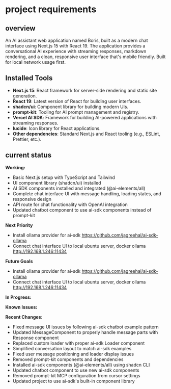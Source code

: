 # project requirements

## overview
An AI assistant web application named Boris, built as a modern chat interface using Next.js 15 with React 19. The application provides a conversational AI experience with streaming responses, markdown rendering, and a clean, responsive user interface that's mobile friendly. Built for local network usage first.

## Installed Tools

- **Next.js 15**: React framework for server-side rendering and static site generation.
- **React 19**: Latest version of React for building user interfaces.
- **shadcn/ui**: Component library for building modern UIs.
- **prompt-kit**: Tooling for AI prompt management and registry.
- **Vercel AI SDK**: Framework for building AI-powered applications with streaming responses.
- **lucide**: Icon library for React applications.
- **Other dependencies**: Standard Next.js and React tooling (e.g., ESLint, Prettier, etc.).

## current status

**Working:**
- Basic Next.js setup with TypeScript and Tailwind
- UI component library (shadcn/ui) installed
- AI SDK components installed and integrated (@ai-elements/all)
- Complete chat interface UI with message handling, loading states, and responsive design
- API route for chat functionality with OpenAI integration
- Updated chatbot component to use ai-sdk components instead of prompt-kit

**Next Priority**
- Install ollama provider for ai-sdk https://github.com/jagreehal/ai-sdk-ollama
- Connect chat interface UI to local ubuntu server, docker ollama http://192.168.1.246:11434

**Future Goals**
- Install ollama provider for ai-sdk https://github.com/jagreehal/ai-sdk-ollama
- Connect chat interface UI to local ubuntu server, docker ollama http://192.168.1.246:11434

**In Progress:**


**Known Issues:**

**Recent Changes:**
- Fixed message UI issues by following ai-sdk chatbot example pattern
- Updated MessageComponent to properly handle message parts with Response component
- Replaced custom loader with proper ai-sdk Loader component
- Simplified conversation layout to match ai-sdk examples
- Fixed user message positioning and loader display issues
- Removed prompt-kit components and dependencies
- Installed ai-sdk components (@ai-elements/all) using shadcn CLI
- Updated chatbot component to use new ai-sdk components
- Removed prompt-kit MCP configuration from cursor settings
- Updated project to use ai-sdk's built-in component library


